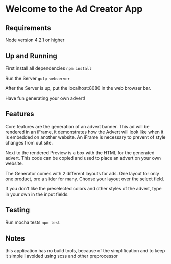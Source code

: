 # Welcome to the Ad Creator App

## Requirements
Node version 4.2.1 or higher

## Up and Running
First install all dependencies
`npm install`

Run the Server 
`gulp webserver`

After the Server is up, put the localhost:8080 in the web browser bar.

Have fun generating your own advert!

## Features
Core features are the generation of an advert banner. This ad will be rendered in
an iFrame, it demonstrates how the Advert will look like when it is embedded on another website.
An iFrame is necessary to prevent of style changes from out site.

Next to the rendered Preview is a box with the HTML for the generated advert. 
This code can be copied and used to place an advert on your own website.

The Generator comes with 2 different layouts for ads. One layout for only one product, ore a slider for many.
Choose your layout over the select field.

If you don't like the preselected colors and other styles of the advert, type in your own in the input fields.

## Testing

Run mocha tests
`npm test`

## Notes
this application has no build tools, because of the simplification and to keep it simple I avoided using scss and other preprocessor